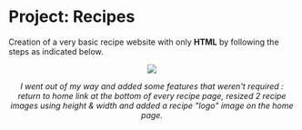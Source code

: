 # Project: Recipes
<p>Creation of a very basic recipe website with only <strong>HTML</strong> by following the steps as indicated below.</p>
<p align="center">
<img src="https://i.ibb.co/tHcxyRS/instructions.png">
</p>
<p align="center"><em>I went out of my way and added some features that weren't required : return to home link at the bottom of every recipe page, resized 2 recipe images using height & width and added a recipe "logo" image on the home page.</em></p>